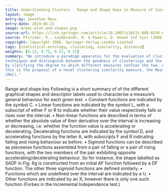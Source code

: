 ```yaml
---
title: Understanding Clusters - Range and Shape Keys in Measure of Concordance
layout: image
entry-by: Jonathan Reus
entry-date: 2019-06-21
image: m/moc-plot-and-shapes.png
source-url: https://link.springer.com/article/10.1007/s10115-008-0150-6
source: Pfitzner, D., Leibbrandt, R. & Powers, D. Knowl Inf Syst (2009) 19 361. https://doi.org/10.1007/s10115-008-0150-6
copyright: Copyright 2008, Springer-Verlag London Limited
tags: [statistical-ontology, clustering, similarity, distance]
weights: [0.13, 0.71, 0.51, 0.21]
summary: "We introduce a paradigm apparatus for the evaluation of clustering comparison
techniques and distinguish between the goodness of clusterings and the similarity of clusterings
by clarifying the degree to which different measures confuse the two. Accompanying
this is the proposal of a novel clustering similarity measure, the Measure of Concordance
(MoC)."
---
```


Range and shape key Following is a short summary of of the different graphical shapes and
descriptor labels used to characterise a measure’s general behaviour for each given test.
• Constant functions are indicated by the symbol C.
• Linear functions are indicated by the symbol L, with a subscript of either F or R to
indicate whether their value respectively falls or rises over the interval.
• Non-linear functions are described in terms of whether the absolute value of their derivative
over the interval is increasing or decreasing, i.e. whether the function value is
accelerating or decelerating. Decelerating functions are indicated by the symbol D, and accelerating functions by the letter A, with subscripts F and R indicating falling and
rising behaviour as before.
• Sigmoid functions can be described as piecewise functions assembled from a pair of
falling or a pair of rising functions, with the two members of the pair exhibiting opposite
accelerating/decelerating behaviour. So for instance, the shape labelled as SADF in Fig. 6g
is constructed from an initial AF function followed by a DF function. The other three
sigmoid functions are defined similarly.
• Functions which are undefined over the interval are indicated by a U.
• Other functions are indicated by an X, however there is only one such function (Forbes
in the Incremental Independence test.)
